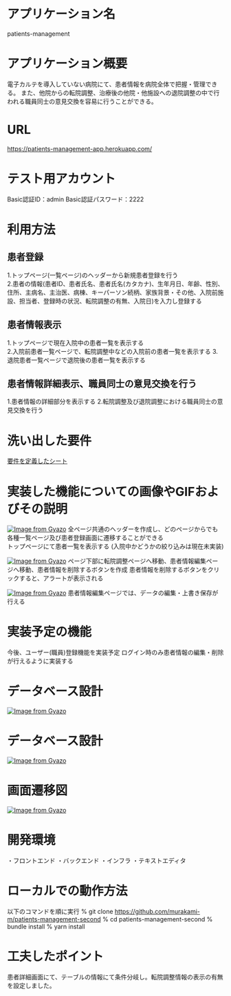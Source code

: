 # アプリケーション名
patients-management

# アプリケーション概要
電子カルテを導入していない病院にて、患者情報を病院全体で把握・管理できる。
また、他院からの転院調整、治療後の他院・他施設への退院調整の中で行われる職員同士の意見交換を容易に行うことができる。

# URL
https://patients-management-app.herokuapp.com/

# テスト用アカウント
Basic認証ID：admin
Basic認証パスワード：2222

# 利用方法
## 患者登録
1.トップページ(一覧ページ)のヘッダーから新規患者登録を行う<br>
2.患者の情報(患者ID、患者氏名、患者氏名(カタカナ)、生年月日、年齢、性別、住所、主病名、主治医、病棟、キーパーソン続柄、家族背景・その他、入院前施設、担当者、登録時の状況、転院調整の有無、入院日)を入力し登録する
## 患者情報表示
1.トップページで現在入院中の患者一覧を表示する<br>
2.入院前患者一覧ページで、転院調整中などの入院前の患者一覧を表示する
3.退院患者一覧ページで退院後の患者一覧を表示する
## 患者情報詳細表示、職員同士の意見交換を行う
1.患者情報の詳細部分を表示する
2.転院調整及び退院調整における職員同士の意見交換を行う

# 洗い出した要件
[要件を定義したシート](https://docs.google.com/spreadsheets/d/1hf8pHZqdjVtLceEbBcFFlx7Y0AD7og09jQ5o-5cIzFg/edit#gid=982722306)

# 実装した機能についての画像やGIFおよびその説明
[![Image from Gyazo](https://i.gyazo.com/50d1d645a6a995a321fa32ac390ced31.png)](https://gyazo.com/50d1d645a6a995a321fa32ac390ced31)
全ページ共通のヘッダーを作成し、どのページからでも各種一覧ページ及び患者登録画面に遷移することができる<br>
トップページにて患者一覧を表示する
(入院中かどうかの絞り込みは現在未実装)

[![Image from Gyazo](https://i.gyazo.com/deff375c8527769b68b1df3bef78d4f2.png)](https://gyazo.com/deff375c8527769b68b1df3bef78d4f2)
ページ下部に転院調整ページへ移動、患者情報編集ページへ移動、患者情報を削除するボタンを作成
患者情報を削除するボタンをクリックすると、アラートが表示される

[![Image from Gyazo](https://i.gyazo.com/6e8fb145022503a5b5b5d787c55538ea.png)](https://gyazo.com/6e8fb145022503a5b5b5d787c55538ea)
患者情報編集ページでは、データの編集・上書き保存が行える

# 実装予定の機能
今後、ユーザー(職員)登録機能を実装予定
ログイン時のみ患者情報の編集・削除が行えるように実装する

# データベース設計
[![Image from Gyazo](https://i.gyazo.com/06bcd62b6432140e03039eed6bcbbcfc.png)](https://gyazo.com/06bcd62b6432140e03039eed6bcbbcfc)

# データベース設計
[![Image from Gyazo](https://i.gyazo.com/06bcd62b6432140e03039eed6bcbbcfc.png)](https://gyazo.com/06bcd62b6432140e03039eed6bcbbcfc)

# 画面遷移図
[![Image from Gyazo](https://i.gyazo.com/69dd18eadeff059d1ba227d4040b0167.png)](https://gyazo.com/69dd18eadeff059d1ba227d4040b0167)

# 開発環境
・フロントエンド
・バックエンド
・インフラ
・テキストエディタ

# ローカルでの動作方法
以下のコマンドを順に実行
% git clone https://github.com/murakami-m/patients-management-second
% cd patients-management-second
% bundle install
% yarn install

# 工夫したポイント
患者詳細画面にて、テーブルの情報にて条件分岐し。転院調整情報の表示の有無を設定しました。

